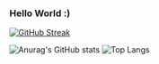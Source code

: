 ### Hello World :)

[![GitHub Streak](https://github-readme-streak-stats.herokuapp.com?user=krithika117&theme=gotham)](https://git.io/streak-stats)

![Anurag's GitHub stats](https://github-readme-stats.vercel.app/api?username=krithika117&theme=gotham&show_icons=true)
![Top Langs](https://github-readme-stats.vercel.app/api/top-langs/?username=CharalambosIoannou&theme=gotham)


<!--
**krithika117/krithika117** is a ✨ _special_ ✨ repository because its `README.md` (this file) appears on your GitHub profile.

Here are some ideas to get you started:

- 🔭 I’m currently working on ...
- 🌱 I’m currently learning ...
- 👯 I’m looking to collaborate on ...
- 🤔 I’m looking for help with ...
- 💬 Ask me about ...
- 📫 How to reach me: ...
- 😄 Pronouns: ...
- ⚡ Fun fact: ...
-->
